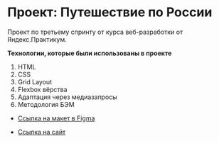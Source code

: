 # Проект: Путешествие по России

Проект по третьему спринту от курса веб-разработки от Яндекс.Практикум.

**Технологии, которые были использованы в проекте**
1. HTML
2. CSS
3. Grid Layout
4. Flexbox вёрства
5. Адаптация через медиазапросы
6. Методология БЭМ

* [Ссылка на макет в Figma](https://www.figma.com/file/5S2WSbEFL6awjVWJ0NWL8Q/Sprint-3_-Russia-_-desktop-mobile?node-id=28503%3A0)

* [Ссылка на сайт](https://alarmpan1c.github.io/russian-traveling/)
